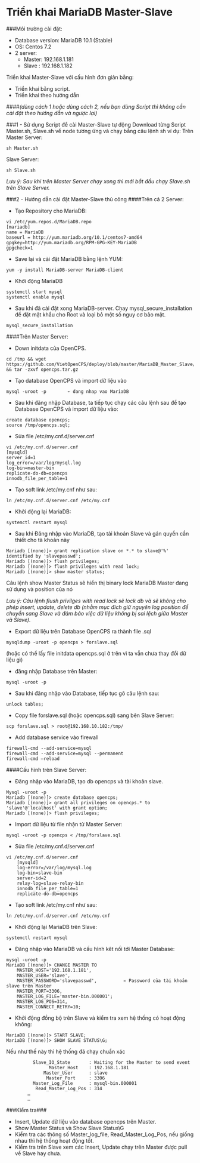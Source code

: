# Triển khai MariaDB Master-Slave
###Môi trường cài đặt:
- Database version: MariaDB 10.1 (Stable)
- OS: Centos 7.2
- 2 server:
  + Master: 192.168.1.181
  + Slave : 192.168.1.182

Triển khai Master-Slave với cấu hình đơn giản bằng:
- Triển khai bằng script.
- Triển khai theo hướng dẫn

####*(dùng cách 1 hoặc dùng cách 2, nếu bạn dùng Script thì không cần cài đặt theo hướng dẫn và ngược lại)*

###1 - Sử dụng Script để cài Master-Slave tự động
Download từng Script Master.sh, Slave.sh về node tương ứng và chạy bằng câu lệnh sh
ví dụ: 
Trên Master Server:
```
sh Master.sh
```
Slave Server:
```
sh Slave.sh
```
*Lưu ý: Sau khi trên Master Server chạy xong thì mới bắt đầu chạy Slave.sh trên Slave Server.*

###2 - Hướng dẫn cài đặt Master-Slave thủ công
####Trên cả 2 Server:
- Tạo Repository cho MariaDB:
```
vi /etc/yum.repos.d/MariaDB.repo
[mariadb]
name = MariaDB
baseurl = http://yum.mariadb.org/10.1/centos7-amd64
gpgkey=http://yum.mariadb.org/RPM-GPG-KEY-MariaDB
gpgcheck=1
```
- Save lại và cài đặt MariaDB bằng lệnh YUM:
```
yum -y install MariaDB-server MariaDB-client
```
- Khởi động MariaDB
```
systemctl start mysql
systemctl enable mysql
```
- Sau khi đã cài đặt xong MariaDB-server. Chay mysql_secure_installation để đặt mật khẩu cho Root và loại bỏ một số nguy cơ bảo mật.
```
mysql_secure_installation
```
####Trên Master Server:
- Down initdata của OpenCPS.
```
cd /tmp && wget https://github.com/VietOpenCPS/deploy/blob/master/MariaDB_Master_Slave/opencps.sql && tar -zxvf opencps.tar.gz
```
- Tạo database OpenCPS và import dữ liệu vào
```
mysql -uroot -p        ← dang nhap vao MariaDB
```
- Sau khi đăng nhập Database, ta tiếp tục chạy các câu lệnh sau để tạo Database OpenCPS và import dữ liệu vào:
```
create database opencps;
source /tmp/opencps.sql;
```
- Sửa file /etc/my.cnf.d/server.cnf
```
vi /etc/my.cnf.d/server.cnf
[mysqld]
server_id=1
log_error=/var/log/mysql.log
log-bin=master-bin
replicate-do-db=opencps
innodb_file_per_table=1
```
- Tạo soft link /etc/my.cnf như sau:
```
ln /etc/my.cnf.d/server.cnf /etc/my.cnf
```
- Khởi động lại MariaDB:
```
systemctl restart mysql
```
- Sau khi Đăng nhập vào MariaDB, tạo tài khoản Slave và gán quyền cần thiết cho tà khoản này
```
Mariadb [(none)]> grant replication slave on *.* to slave@'%' identified by 'slavepasswd';
Mariadb [(none)]> flush privileges;
Mariadb [(none)]> flush privileges with read lock;
Mariadb [(none)]> show master status;
```

Câu lệnh show Master Status sẽ hiển thị  binary lock MariaDB Master đang sử dụng và position của nó

*Lưu ý: Câu lệnh flush privilges with read lock sẽ lock db và sẽ không cho phép insert, update, delete db (nhằm mục đích giữ nguyên log position để chuyển sang Slave và đảm bảo việc dữ liệu không bị sai lệch giữa Master và Slave).*

- Export dữ liệu trên Database OpenCPS ra thành file .sql
```
mysqldump -uroot -p opencps > forslave.sql
```
(hoặc có thể lấy file initdata opencps.sql ở trên vì ta vẫn chưa thay đổi dữ liệu gì)

- đăng nhập Database trên Master:
```
mysql -uroot -p
```
- Sau khi đăng nhập vào Database, tiếp tục gõ câu lệnh sau:
```
unlock tables;
```
- Copy file forslave.sql (hoặc opencps.sql) sang bên Slave Server:
```
scp forslave.sql > root@192.168.10.182:/tmp/
```
- Add database service vào firewall
```
firewall-cmd --add-service=mysql
firewall-cmd --add-service=mysql --permanent
firewall-cmd –reload
```
####Cấu hình trên Slave Server:
- Đăng nhập vào MariaDB, tạo db opencps và tài khoản slave.
```
Mysql -uroot -p
Mariadb [(none)]> create database opencps;
Mariadb [(none)]> grant all privileges on opencps.* to 'slave'@'localhost' with grant option;
Mariadb [(none)]> flush privileges;
```
- Import dữ liệu từ file nhận từ Master Server:
```
mysql -uroot -p opencps < /tmp/forslave.sql
```
- Sửa file /etc/my.cnf.d/server.cnf
```
vi /etc/my.cnf.d/server.cnf
	[mysqld]
	log-error=/var/log/mysql.log
	log-bin=slave-bin
	server-id=2
	relay-log=slave-relay-bin
	innodb_file_per_table=1
	replicate-do-db=opencps
```
- Tạo soft link /etc/my.cnf như sau:
```
ln /etc/my.cnf.d/server.cnf /etc/my.cnf
```
- Khởi động lại MariaDB trên Slave:
```
systemctl restart mysql
```
- Đăng nhập vào MariaDB và cấu hình kêt nối tới Master Database:
```
mysql -uroot -p
MariaDB [(none)]> CHANGE MASTER TO
	MASTER_HOST='192.168.1.181',
	MASTER_USER='slave',
	MASTER_PASSWORD='slavepasswd',          ← Password của tài khoản slave trên Master
	MASTER_PORT=3306,
	MASTER_LOG_FILE='master-bin.000001';
	MASTER_LOG_POS=314,
	MASTER_CONNECT_RETRY=10;
```
- Khởi động đồng bộ trên Slave và kiểm tra xem hệ thống có hoạt động không:
```
MariaDB [(none)]> START SLAVE;
MariaDB [(none)]> SHOW SLAVE STATUS\G;
```
Nếu như thế này thì hệ thống đã chạy chuẩn xác
```
          Slave_IO_State	   : Waiting for the Master to send event
        	    Master_Host    : 192.168.1.181	
              Master_User	   : slave
	           Master_Port	   : 3306
          Master_Log_File	   : mysql-bin.000001
           Read_Master_Log_Pos : 314
		…
		… 
```
###Kiểm tra###
- Insert, Update dữ liệu vào database opencps trên Master.
- Show Master Status và Show Slave Status\G
- Kiểm tra các thông số Master_log_file, Read_Master_Log_Pos, nếu giống nhau thì hệ thống hoạt động tốt.
- Kiểm tra trên Slave xem các Insert, Update chạy trên Master được pull về Slave hay chưa.
